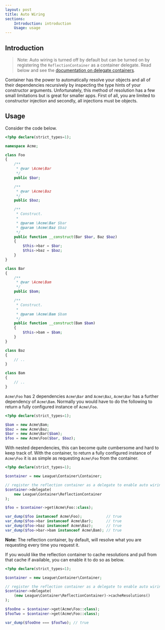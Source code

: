 ```yaml
---
layout: post
title: Auto Wiring
sections:
    Introduction: introduction
    Usage: usage
---
```

## Introduction

> Note: Auto wiring is turned off by default but can be turned on by registering the `ReflectionContainer` as a container delegate. Read below and see the [documentation on delegate containers](/3.x/delegate-containers/).

Container has the power to automatically resolve your objects and all of their dependencies recursively by inspecting the type hints of your constructor arguments. Unfortunately, this method of resolution has a few small limitations but is great for smaller apps. First of all, you are limited to constructor injection and secondly, all injections must be objects.

## Usage

Consider the code below.

~~~ php
<?php declare(strict_types=1);

namespace Acme;

class Foo
{
    /**
     * @var \Acme\Bar
     */
    public $bar;

    /**
     * @var \Acme\Baz
     */
    public $baz;

    /**
     * Construct.
     *
     * @param \Acme\Bar $bar
     * @param \Acme\Baz $baz
     */
    public function __construct(Bar $bar, Baz $baz)
    {
        $this->bar = $bar;
        $this->baz = $baz;
    }
}

class Bar
{
    /**
     * @var \Acme\Bam
     */
    public $bam;

    /**
     * Construct.
     *
     * @param \Acme\Bam $bam
     */
    public function __construct(Bam $bam)
    {
        $this->bam = $bam;
    }
}

class Baz
{
    // ..
}

class Bam
{
    // ..
}
~~~

`Acme\Foo` has 2 dependencies `Acme\Bar` and `Acme\Baz`, `Acme\Bar` has a further dependency of `Acme\Bam`. Normally you would have to do the following to return a fully configured instance of `Acme\Foo`.

~~~ php
<?php declare(strict_types=1);

$bam = new Acme\Bam;
$baz = new Acme\Baz;
$bar = new Acme\Bar($bam);
$foo = new Acme\Foo($bar, $baz);
~~~

With nested dependencies, this can become quite cumbersome and hard to keep track of. With the container, to return a fully configured instance of `Acme\Foo` it is as simple as requesting `Acme\Foo` from the container.

~~~ php
<?php declare(strict_types=1);

$container = new League\Container\Container;

// register the reflection container as a delegate to enable auto wiring
$container->delegate(
    new League\Container\ReflectionContainer
);

$foo = $container->get(Acme\Foo::class);

var_dump($foo instanceof Acme\Foo);           // true
var_dump($foo->bar instanceof Acme\Bar);      // true
var_dump($foo->baz instanceof Acme\Baz);      // true
var_dump($foo->bar->bam instanceof Acme\Bam); // true
~~~

**Note:** The reflection container, by default, will resolve what you are requesting every time you request it.

If you would like the reflection container to cache resolutions and pull from that cache if available, you can enable it to do so as below.

~~~ php
<?php declare(strict_types=1);

$container = new League\Container\Container;

// register the reflection container as a delegate to enable auto wiring
$container->delegate(
    (new League\Container\ReflectionContainer)->cacheResolutions()
);

$fooOne = $container->get(Acme\Foo::class);
$fooTwo = $container->get(Acme\Foo::class);

var_dump($fooOne === $fooTwo); // true
~~~
